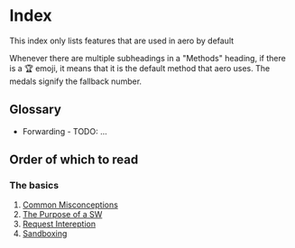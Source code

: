 # Index

This index only lists features that are used in aero by default

Whenever there are multiple subheadings in a "Methods" heading, if there is a 🏆 emoji, it means that it is the default method that aero uses. The medals signify the fallback number.

## Glossary

- Forwarding - TODO: ...

## Order of which to read

### The basics

1. [Common Misconceptions](./Common%20Misconceptions.md)
2. [The Purpose of a SW](./The%20Purpose%20of%20a%20SW.md)
3. [Request Intereption](./Request%20Interception.md)
4. [Sandboxing](../../src/AeroSandbox/Index.md)
